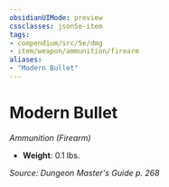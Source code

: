 ```yaml
---
obsidianUIMode: preview
cssclasses: json5e-item
tags:
- compendium/src/5e/dmg
- item/weapon/ammunition/firearm
aliases: 
- "Modern Bullet"
---
```

# Modern Bullet
*Ammunition (Firearm)*  

- **Weight**: 0.1 lbs.

*Source: Dungeon Master's Guide p. 268*